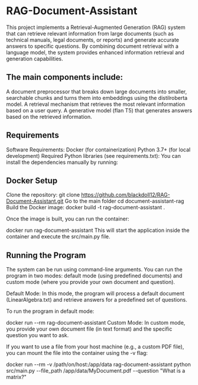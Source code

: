 # RAG-Document-Assistant
This project implements a Retrieval-Augmented Generation (RAG) system that can retrieve relevant information from large documents (such as technical manuals, legal documents, or reports) and generate accurate answers to specific questions.
By combining document retrieval with a language model, the system provides enhanced information retrieval and generation capabilities.

## The main components include:

A document preprocessor that breaks down large documents into smaller, searchable chunks and turns them into embeddings using the distilroberta model.
A retrieval mechanism that retrieves the most relevant information based on a user query.
A generative model (flan T5) that generates answers based on the retrieved information.

## Requirements
Software Requirements:
Docker (for containerization)
Python 3.7+ (for local development)
Required Python libraries (see requirements.txt):
You can install the dependencies manually by running:

## Docker Setup
Clone the repository:
git clone https://github.com/blackdoll12/RAG-Document-Assistant.git
Go to the main folder
cd document-assistant-rag
Build the Docker image:
docker build -t rag-document-assistant .

Once the image is built, you can run the container:

docker run  rag-document-assistant
This will start the application inside the container and execute the src/main.py file.

## Running the Program

The system can be run using command-line arguments. You can run the program in two modes: default mode (using predefined documents) and custom mode (where you provide your own document and question).

Default Mode: In this mode, the program will process a default document (LinearAlgebra.txt) and retrieve answers for a predefined set of questions.

To run the program in default mode:

docker run --rm rag-document-assistant 
Custom Mode: In custom mode, you provide your own document file (in text format) and the specific question you want to ask.

If you want to use a file from your host machine (e.g., a custom PDF file), you can mount the file into the container using the -v flag:

docker run --rm -v /path/on/host:/app/data rag-document-assistant python src/main.py --file_path /app/data/MyDocument.pdf --question "What is a matrix?"


